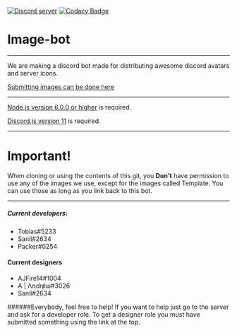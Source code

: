 <a href="https://discord.gg/YCp4p8r"><img src="https://discordapp.com/api/guilds/281063784569765889/embed.png" alt="Discord server" /></a> [![Codacy Badge](https://api.codacy.com/project/badge/Grade/c4b95adc3aa84e2a88748524e8586772)](https://www.codacy.com/app/TobiasFeld22/Image-bot?utm_source=github.com&amp;utm_medium=referral&amp;utm_content=TobiasFeld22/Image-bot&amp;utm_campaign=Badge_Grade)

# Image-bot
***

We are making a discord bot made for distributing awesome discord avatars and server icons.

[Submitting images can be done here](https://docs.google.com/forms/d/e/1FAIpQLSfzSHE5TaXGg6Fd5HyrNcw6lNzi-ZdrXxV1r7kU-4WrIPX8MA/viewform)

***
[Node.js version 6.0.0 or higher](https://nodejs.org/en/) is required.

[Discord.js version 11](https://github.com/hydrabolt/discord.js) is required.
***
# **Important!**
When cloning or using the contents of this git, you **Don't** have permission to use any of the images we use, except for the images called Template. You can use those as long as you link back to this bot.
***

##### Current developers:
- Tobias#5233
- Sanil#2634
- Packer#0254



#### Current designers
- AJFire14#1004
- A | Λռɗɾɇɯ#3026
- Sanil#2634

######Everybody, feel free to help!
If you want to help just go to the server and ask for a developer role.
To get a designer role you must have submitted something using the link at the top.
